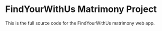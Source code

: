 # FindYourWithUs Matrimony Project
This is the full source code for the FindYourWithUs matrimony web app.
